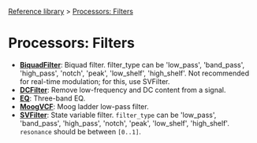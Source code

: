 [Reference library](../index.md) > [Processors: Filters](index.md)

# Processors: Filters

- **[BiquadFilter](biquadfilter/index.md)**: Biquad filter. filter_type can be 'low_pass', 'band_pass', 'high_pass', 'notch', 'peak', 'low_shelf', 'high_shelf'. Not recommended for real-time modulation; for this, use SVFilter.
- **[DCFilter](dcfilter/index.md)**: Remove low-frequency and DC content from a signal.
- **[EQ](eq/index.md)**: Three-band EQ.
- **[MoogVCF](moogvcf/index.md)**: Moog ladder low-pass filter.
- **[SVFilter](svfilter/index.md)**: State variable filter. `filter_type` can be 'low_pass', 'band_pass', 'high_pass', 'notch', 'peak', 'low_shelf', 'high_shelf'. `resonance` should be between `[0..1]`.
